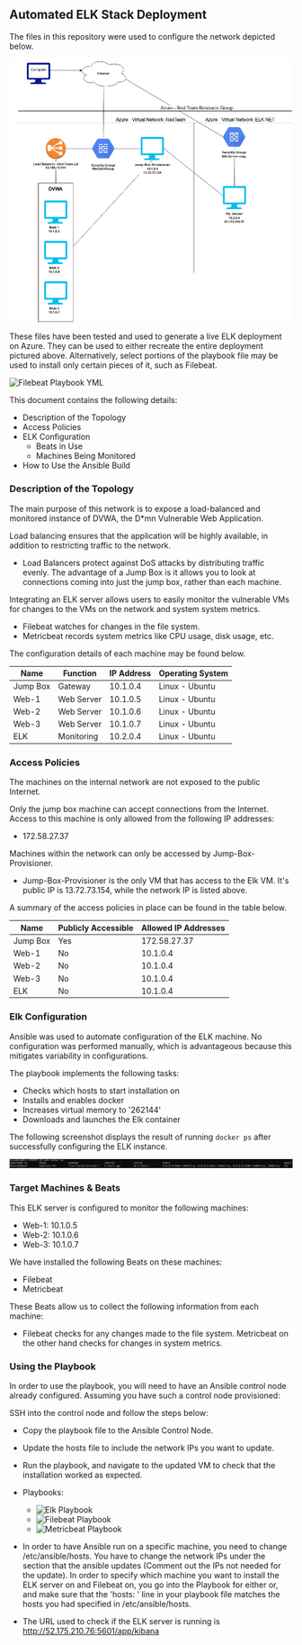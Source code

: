 ## Automated ELK Stack Deployment

The files in this repository were used to configure the network depicted below.

![Diagram](diagram_project.png)

These files have been tested and used to generate a live ELK deployment on Azure. They can be used to either recreate the entire deployment pictured above. Alternatively, select portions of the playbook file may be used to install only certain pieces of it, such as Filebeat.

![Filebeat Playbook YML](yml/filebeat-playbook.yml)

This document contains the following details:
- Description of the Topology
- Access Policies
- ELK Configuration
  - Beats in Use
  - Machines Being Monitored
- How to Use the Ansible Build


### Description of the Topology

The main purpose of this network is to expose a load-balanced and monitored instance of DVWA, the D*mn Vulnerable Web Application.

Load balancing ensures that the application will be highly available, in addition to restricting traffic to the network.
- Load Balancers protect against DoS attacks by distributing traffic evenly. The advantage of a Jump Box is it allows you to look at connections coming into just the jump box, rather than each machine.

Integrating an ELK server allows users to easily monitor the vulnerable VMs for changes to the VMs on the network and system system metrics.
- Filebeat watches for changes in the file system.
- Metricbeat records system metrics like CPU usage, disk usage, etc.

The configuration details of each machine may be found below.

| Name     | Function   | IP Address | Operating System |
|----------|------------|------------|------------------|
| Jump Box | Gateway    | 10.1.0.4   | Linux - Ubuntu   |
| Web-1    | Web Server | 10.1.0.5   | Linux - Ubuntu   |
| Web-2    | Web Server | 10.1.0.6   | Linux - Ubuntu   |
| Web-3    | Web Server | 10.1.0.7   | Linux - Ubuntu   |
| ELK      | Monitoring | 10.2.0.4   | Linux - Ubuntu   |

### Access Policies

The machines on the internal network are not exposed to the public Internet. 

Only the jump box machine can accept connections from the Internet. Access to this machine is only allowed from the following IP addresses:
- 172.58.27.37

Machines within the network can only be accessed by Jump-Box-Provisioner.
- Jump-Box-Provisioner is the only VM that has access to the Elk VM. It's public IP is 13.72.73.154, while the network IP is listed above.

A summary of the access policies in place can be found in the table below.

| Name     | Publicly Accessible | Allowed IP Addresses |
|----------|---------------------|----------------------|
| Jump Box | Yes                 | 172.58.27.37         |
| Web-1    | No                  | 10.1.0.4             |
| Web-2    | No                  | 10.1.0.4             |
| Web-3    | No                  | 10.1.0.4             |
| ELK      | No                  | 10.1.0.4             |

### Elk Configuration

Ansible was used to automate configuration of the ELK machine. No configuration was performed manually, which is advantageous because this mitigates variability in configurations.

The playbook implements the following tasks:
- Checks which hosts to start installation on
- Installs and enables docker
- Increases virtual memory to '262144'
- Downloads and launches the Elk container

The following screenshot displays the result of running `docker ps` after successfully configuring the ELK instance.

![Output of command: "docker ps"](screenshots/elk_docker_ps.png)

### Target Machines & Beats
This ELK server is configured to monitor the following machines:
- Web-1: 10.1.0.5
- Web-2: 10.1.0.6
- Web-3: 10.1.0.7

We have installed the following Beats on these machines:
- Filebeat
- Metricbeat

These Beats allow us to collect the following information from each machine:
- Filebeat checks for any changes made to the file system. Metricbeat on the other hand checks for changes in system metrics.

### Using the Playbook
In order to use the playbook, you will need to have an Ansible control node already configured. Assuming you have such a control node provisioned: 

SSH into the control node and follow the steps below:
- Copy the playbook file to the Ansible Control Node.
- Update the hosts file to include the network IPs you want to update.
- Run the playbook, and navigate to the updated VM to check that the installation worked as expected.

- Playbooks:
   - ![Elk Playbook](yml/install-elk.yml)
   - ![Filebeat Playbook](yml/filebeat-playbook.yml)
   - ![Metricbeat Playbook](yml/metricbeat-playbook.yml)
- In order to have Ansible run on a specific machine, you need to change /etc/ansible/hosts. You have to change the network IPs under the section that the ansible updates (Comment out the IPs not needed for the update). In order to specify which machine you want to install the ELK server on and Filebeat on, you go into the Playbook for either or, and make sure that the 'hosts: ' line in your playbook file matches the hosts you had specified in /etc/ansible/hosts.
- The URL used to check if the ELK server is running is http://52.175.210.76:5601/app/kibana
